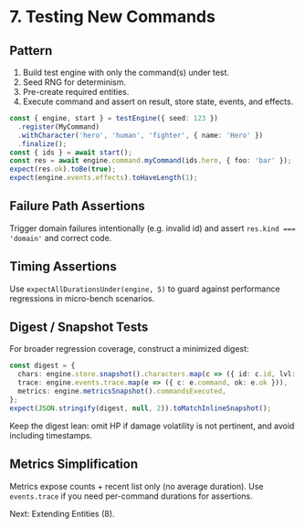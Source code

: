 # 7. Testing New Commands

## Pattern
1. Build test engine with only the command(s) under test.
2. Seed RNG for determinism.
3. Pre-create required entities.
4. Execute command and assert on result, store state, events, and effects.

```ts
const { engine, start } = testEngine({ seed: 123 })
  .register(MyCommand)
  .withCharacter('hero', 'human', 'fighter', { name: 'Hero' })
  .finalize();
const { ids } = await start();
const res = await engine.command.myCommand(ids.hero, { foo: 'bar' });
expect(res.ok).toBe(true);
expect(engine.events.effects).toHaveLength(1);
```

## Failure Path Assertions
Trigger domain failures intentionally (e.g. invalid id) and assert `res.kind === 'domain'` and correct code.

## Timing Assertions
Use `expectAllDurationsUnder(engine, 5)` to guard against performance regressions in micro-bench scenarios.

## Digest / Snapshot Tests
For broader regression coverage, construct a minimized digest:
```ts
const digest = {
  chars: engine.store.snapshot().characters.map(c => ({ id: c.id, lvl: c.level })),
  trace: engine.events.trace.map(e => ({ c: e.command, ok: e.ok })),
  metrics: engine.metricsSnapshot().commandsExecuted,
};
expect(JSON.stringify(digest, null, 2)).toMatchInlineSnapshot();
```
Keep the digest lean: omit HP if damage volatility is not pertinent, and avoid including timestamps.

## Metrics Simplification
Metrics expose counts + recent list only (no average duration). Use `events.trace` if you need per-command durations for assertions.

Next: Extending Entities (8).
